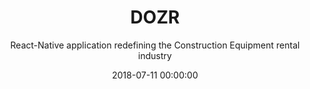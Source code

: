 ---
title: 'DOZR'
subtitle: 'React-Native application redefining the Construction Equipment rental industry'
date: 2018-07-11 00:00:00
description: Board is a stylish full-width masonry grid theme. Made for designers, artists, photographers and developers to show off their best work.
featured_image: '/images/demo/landscape-02.jpg'
---